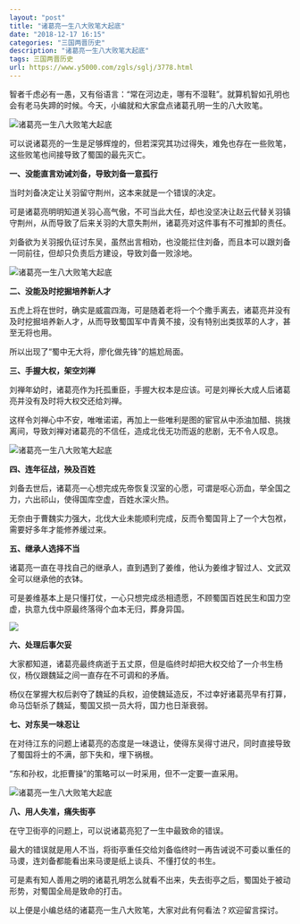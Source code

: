 ```yaml
---
layout: "post"
title: "诸葛亮一生八大败笔大起底"
date: "2018-12-17 16:15"
categories: "三国两晋历史"
description: "诸葛亮一生八大败笔大起底"
tags: 三国两晋历史
url: https://www.y5000.com/zgls/sglj/3778.html
---
```






智者千虑必有一愚，又有俗语言：“常在河边走，哪有不湿鞋”。就算机智如孔明也会有老马失蹄的时候。今天，小编就和大家盘点诸葛孔明一生的八大败笔。

![诸葛亮一生八大败笔大起底](/uploads/allimg/161024/6-16102416040bW.JPG)

可以说诸葛亮的一生是足够辉煌的，但若深究其功过得失，难免也存在一些败笔，这些败笔也间接导致了蜀国的最先灭亡。

**一、没能直言劝诫刘备，导致刘备一意孤行**

当时刘备决定让关羽留守荆州，这本来就是一个错误的决定。

可是诸葛亮明明知道关羽心高气傲，不可当此大任，却也没坚决让赵云代替关羽镇守荆州，从而导致了后来关羽的大意失荆州，诸葛亮对这件事有不可推卸的责任。

刘备欲为关羽报仇征讨东吴，虽然出言相劝，也没能拦住刘备，而且本可以跟刘备一同前往，但却只负责后方建设，导致刘备一败涂地。

![诸葛亮一生八大败笔大起底](/uploads/allimg/161024/6-161024160QY00.JPG)

**二、没能及时挖掘培养新人才**

五虎上将在世时，确实是威震四海，可是随着老将一个个撒手离去，诸葛亮并没有及时挖掘培养新人才，从而导致蜀国军中青黄不接，没有特别出类拔萃的人才，甚至无将也用。

所以出现了“蜀中无大将，廖化做先锋”的尴尬局面。

**三、手握大权，架空刘禅**

刘禅年幼时，诸葛亮作为托孤重臣，手握大权本是应该。可是刘禅长大成人后诸葛亮并没有及时将大权交还给刘禅。

这样令刘禅心中不安，唯唯诺诺，再加上一些唯利是图的宦官从中添油加醋、挑拨离间，导致刘禅对诸葛亮的不信任，造成北伐无功而返的悲剧，无不令人叹息。

![诸葛亮一生八大败笔大起底](/uploads/allimg/161024/6-161024160UYa.JPG)

**四、连年征战，殃及百姓**

刘备去世后，诸葛亮一心想完成先帝恢复汉室的心愿，可谓是呕心沥血，举全国之力，六出祁山，使得国库空虚，百姓水深火热。

无奈由于曹魏实力强大，北伐大业未能顺利完成，反而令蜀国背上了一个大包袱，需要好多年才能修养缓过来。

**五、继承人选择不当**

诸葛亮一直在寻找自己的继承人，直到遇到了姜维，他认为姜维才智过人、文武双全可以继承他的衣钵。

可是姜维基本上是只懂打仗，一心只想完成丞相遗愿，不顾蜀国百姓民生和国力空虚，执意九伐中原最终落得个血本无归，葬身异国。

![](/uploads/allimg/161024/6-161024161040923.JPG)

**六、处理后事欠妥**

大家都知道，诸葛亮最终病逝于五丈原，但是临终时却把大权交给了一介书生杨仪，杨仪跟魏延之间一直存在不可调和的矛盾。

杨仪在掌握大权后剥夺了魏延的兵权，迫使魏延造反，不过幸好诸葛亮早有打算，命马岱斩杀了魏延，蜀国又损一员大将，国力也日渐衰弱。

**七、对东吴一味忍让**

在对待江东的问题上诸葛亮的态度是一味退让，使得东吴得寸进尺，同时直接导致了蜀国将士的不满，部下失和，埋下祸根。

“东和孙权，北拒曹操”的策略可以一时采用，但不一定要一直采用。

![诸葛亮一生八大败笔大起底](/uploads/allimg/161024/6-16102416155R96.JPG)

**八、用人失准，痛失街亭**

在守卫街亭的问题上，可以说诸葛亮犯了一生中最致命的错误。

最大的错误就是用人不当，将街亭重任交给刘备临终时一再告诫说不可委以重任的马谡，连刘备都能看出来马谡是纸上谈兵、不懂打仗的书生。

可是素有知人善用之明的诸葛孔明怎么就看不出来，失去街亭之后，蜀国处于被动形势，对蜀国全局是致命的打击。

以上便是小编总结的诸葛亮一生八大败笔，大家对此有何看法？欢迎留言探讨。
